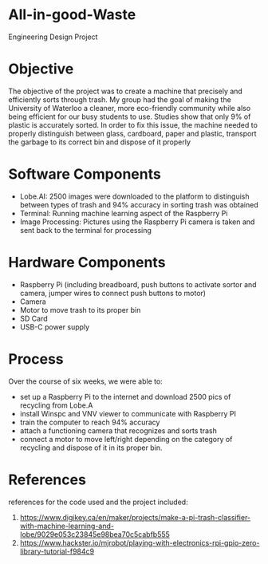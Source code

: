 # All-in-good-Waste
Engineering Design Project 

# Objective 
The objective of the project was to create a machine that precisely and efficiently sorts through trash. My group had the goal of making the University of Waterloo a cleaner, more eco-friendly community while also being efficient for our busy students to use.
Studies show that only 9% of plastic is accurately sorted. In order to fix this issue, the machine needed to properly distinguish between glass, cardboard, paper and plastic, transport the garbage to its correct bin and dispose of it properly

# Software Components
- Lobe.AI: 2500 images were downloaded to the platform to distinguish between types of trash and 94% accuracy in sorting trash was obtained
- Terminal: Running machine learning aspect of the Raspberry Pi
- Image Processing: Pictures using the Raspberry Pi camera is taken and sent back to the terminal for processing

# Hardware Components 
- Raspberry Pi (including breadboard, push buttons to activate sortor and camera, jumper wires to connect push buttons to motor)
- Camera
- Motor to move trash to its proper bin
- SD Card
- USB-C power supply

# Process
Over the course of six weeks, we were able to: 
- set up a Raspberry Pi to the internet and download 2500 pics of recycling from Lobe.A
- install Winspc and VNV viewer to communicate with Raspberry PI
- train the computer to reach 94% accuracy
- attach a functioning camera that recognizes and sorts trash
- connect a motor to move left/right depending on the category of recycling and dispose of it in its proper bin.

# References 

references for the code used and the project included:

1. https://www.digikey.ca/en/maker/projects/make-a-pi-trash-classifier-with-machine-learning-and-lobe/9029e053c23845e98bea70c5cabfb555
2. https://www.hackster.io/mjrobot/playing-with-electronics-rpi-gpio-zero-library-tutorial-f984c9
